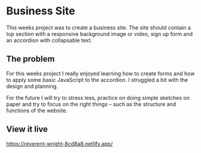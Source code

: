 # Business Site

This weeks project was to create a business site. The site should contain a top section with a responsive background image or video, sign up form and an accordion with collapsable text.

## The problem

For this weeks project I really enjoyed learning how to create forms and how to apply some basic JavaScript to the accordion. I struggled a bit with the design and planning.

For the future I will try to stress less, practice on doing simple sketches on paper and try to focus on the right things – such as the structure and functions of the website.

## View it live

https://reverent-wright-8cd8a8.netlify.app/
